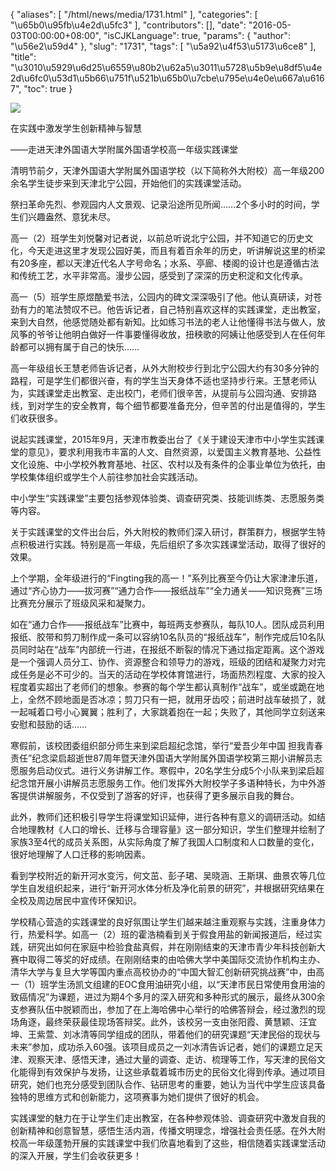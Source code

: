 {
    "aliases": [
        "/html/news/media/1731.html"
    ],
    "categories": [
        "\u65b0\u95fb\u4e2d\u5fc3"
    ],
    "contributors": [],
    "date": "2016-05-03T00:00:00+08:00",
    "isCJKLanguage": true,
    "params": {
        "author": "\u56e2\u59d4"
    },
    "slug": "1731",
    "tags": [
        "\u5a92\u4f53\u5173\u6ce8"
    ],
    "title": "\u3010\u5929\u6d25\u6559\u80b2\u62a5\u3011\u5728\u5b9e\u8df5\u4e2d\u6fc0\u53d1\u5b66\u751f\u521b\u65b0\u7cbe\u795e\u4e0e\u667a\u6167",
    "toc": true
}

![](https://cdn.tfls.online/mirror/full/b6504f4a118a2655db455c317f38d1643f3bcdf6.jpg)




  





在实践中激发学生创新精神与智慧




——走进天津外国语大学附属外国语学校高一年级实践课堂




  






清明节前夕，天津外国语大学附属外国语学校（以下简称外大附校）高一年级200余名学生徒步来到天津北宁公园，开始他们的实践课堂活动。




祭扫革命先烈、参观园内人文景观、记录沿途所见所闻……2个多小时的时间，学生们兴趣盎然、意犹未尽。




高一（2）班学生刘悦馨对记者说，以前总听说北宁公园，并不知道它的历史文化，今天走进这里才发现公园好美，而且有着百余年的历史，听讲解说这里的桥梁有20多座，都以天津近代名人字号命名；水系、亭廊、楼阁的设计也是遵循古法和传统工艺，水平非常高。漫步公园，感受到了深深的历史积淀和文化传承。




高一（5）班学生原煜酷爱书法，公园内的碑文深深吸引了他。他认真研读，对苍劲有力的笔法赞叹不已。他告诉记者，自己特别喜欢这样的实践课堂，走出教室，来到大自然，他感觉随处都有新知。比如练习书法的老人让他懂得书法与做人，放风筝的爷爷让他明白做好一件事要懂得收放，扭秧歌的阿姨让他感受到人在任何年龄都可以拥有属于自己的快乐……




高一年级组长王慧老师告诉记者，从外大附校步行到北宁公园大约有30多分钟的路程，可是学生们都很兴奋，有的学生当天身体不适也坚持步行来。王慧老师认为，实践课堂走出教室、走出校门，老师们很辛苦，从提前与公园沟通、安排路线，到对学生的安全教育，每个细节都要准备充分，但辛苦的付出是值得的，学生们收获很多。




说起实践课堂，2015年9月，天津市教委出台了《关于建设天津市中小学生实践课堂的意见》，要求利用我市丰富的人文、自然资源，以爱国主义教育基地、公益性文化设施、中小学校外教育基地、社区、农村以及有条件的企事业单位为依托，由学校集体组织或学生个人前往参加社会实践活动。




中小学生“实践课堂”主要包括参观体验类、调查研究类、技能训练类、志愿服务类等内容。




关于实践课堂的文件出台后，外大附校的教师们深入研讨，群策群力，根据学生特点积极进行实践。特别是高一年级，先后组织了多次实践课堂活动，取得了很好的效果。




上个学期，全年级进行的“Fingting我的高一！”系列比赛至今仍让大家津津乐道，通过“齐心协力——拔河赛”“通力合作——报纸战车”“全力通关——知识竞赛”三场比赛充分展示了班级风采和凝聚力。




如在“通力合作——报纸战车”比赛中，每班两支参赛队，每队10人。团队成员利用报纸、胶带和剪刀制作成一条可以容纳10名队员的“报纸战车”，制作完成后10名队员同时站在“战车”内部统一行进，在报纸不断裂的情况下通过指定距离。这个游戏是一个强调人员分工、协作、资源整合和领导力的游戏，班级的团结和凝聚力对完成任务是必不可少的。当天的活动在学校体育馆进行，场面热烈程度、大家的投入程度着实超出了老师们的想象。参赛的每个学生都认真制作“战车”，或坐或跪在地上，全然不顾地面是否冰凉；剪刀只有一把，就用牙齿咬；前进时战车破损了，就一起喊着口号小心翼翼；胜利了，大家跳着抱在一起；失败了，其他同学立刻送来安慰和鼓励的话……




寒假前，该校团委组织部分师生来到梁启超纪念馆，举行“爱吾少年中国 担我青春责任”纪念梁启超逝世87周年暨天津外国语大学附属外国语学校第三期小讲解员志愿服务启动仪式。进行义务讲解工作。寒假中，20名学生分成5个小队来到梁启超纪念馆开展小讲解员志愿服务工作。他们发挥外大附校学子多语种特长，为中外游客提供讲解服务，不仅受到了游客的好评，也获得了更多展示自我的舞台。




此外，教师们还积极引导学生将课堂知识延伸，进行各种有意义的调研活动。如结合地理教材《人口的增长、迁移与合理容量》这一部分知识，学生们整理并绘制了家族3至4代的成员关系图，从实际角度了解了我国人口制度和人口数量的变化，很好地理解了人口迁移的影响因素。




看到学校附近的新开河水变污，何文茁、彭子珺、吴晓涵、王斯琪、曲景农等几位学生自发组织起来，进行“新开河水体分析及净化前景的研究”，并根据研究结果在全校及周边居民中宣传环保知识。




学校精心营造的实践课堂的良好氛围让学生们越来越注重观察与实践，注重身体力行，热爱科学。如高一（2）班的霍浩楠看到关于假食用盐的新闻报道后，经过实践，研究出如何在家庭中检验食盐真假，并在刚刚结束的天津市青少年科技创新大赛中取得二等奖的好成绩。在刚刚结束的由哈佛大学中美国际交流协作机构主办、清华大学与复旦大学等国内重点高校协办的“中国大智汇创新研究挑战赛”中，由高一（1）班学生汤凯文组建的EOC食用油研究小组，以“天津市民日常使用食用油的致癌情况”为课题，进过为期4个多月的深入研究和多种形式的展示，最终从300余支参赛队伍中脱颖而出，参加了在上海哈佛中心举行的哈佛答辩会，经过激烈的现场角逐，最终荣获最佳现场答辩奖。此外，该校另一支由张阳霞、黄慧颖、汪宜坤、王紫萱、刘冰清等同学组成的团队，带着他们的研究课题“天津民俗的现状与未来”参加，成功杀入60强。该项目成员之一刘冰清告诉记者，她们的课题立足天津、观察天津、感悟天津，通过大量的调查、走访、梳理等工作，写天津的民俗文化能得到有效保护与发扬，让这些承载着城市历史的民俗文化得到传承。通过项目研究，她们也充分感受到团队合作、钻研思考的重要，她认为当代中学生应该具备独特的思维方式和创新能力，这项赛事为她们提供了很好的机会。




实践课堂的魅力在于让学生们走出教室，在各种参观体验、调查研究中激发自我的创新精神和创意智慧，感悟生活内涵，传播文明理念，增强社会责任感。在外大附校高一年级蓬勃开展的实践课堂中我们欣喜地看到了这些，相信随着实践课堂活动的深入开展，学生们会收获更多！









  



